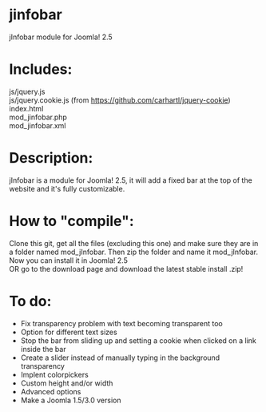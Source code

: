 jinfobar
========

jInfobar module for Joomla! 2.5


Includes:
========
js/jquery.js<br />
js/jquery.cookie.js (from https://github.com/carhartl/jquery-cookie)<br />
index.html<br />
mod_jinfobar.php<br />
mod_jinfobar.xml<br />



Description:
========
jInfobar is a module for Joomla! 2.5, it will add a fixed bar at the top of the
website and it's fully customizable.



How to "compile":
========
Clone this git, get all the files (excluding this one) and make sure they are in
a folder named mod_jInfobar. Then zip the folder and name it mod_jInfobar.
Now you can install it in Joomla! 2.5<br />
OR go to the download page and download the latest stable install .zip!



To do:
========
- Fix transparency problem with text becoming transparent too<br />
- Option for different text sizes<br />
- Stop the bar from sliding up and setting a cookie when clicked on a link inside the bar<br />
- Create a slider instead of manually typing in the background transparency<br />
- Implent colorpickers<br />
- Custom height and/or width<br />
- Advanced options<br />
- Make a Joomla 1.5/3.0 version<br />